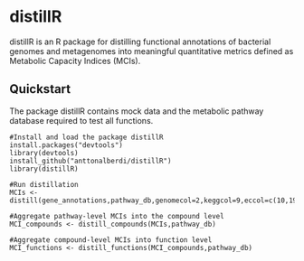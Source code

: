 # distillR

distillR is an R package for distilling functional annotations of bacterial genomes and metagenomes into meaningful quantitative metrics defined as Metabolic Capacity Indices (MCIs).

## Quickstart
The package distillR contains mock data and the metabolic pathway database required to test all functions.
```
#Install and load the package distillR
install.packages("devtools")
library(devtools)
install_github("anttonalberdi/distillR")
library(distillR)

#Run distillation
MCIs <- distill(gene_annotations,pathway_db,genomecol=2,keggcol=9,eccol=c(10,19),pepcol=12)

#Aggregate pathway-level MCIs into the compound level
MCI_compounds <- distill_compounds(MCIs,pathway_db)

#Aggregate compound-level MCIs into function level
MCI_functions <- distill_functions(MCI_compounds,pathway_db)
```
